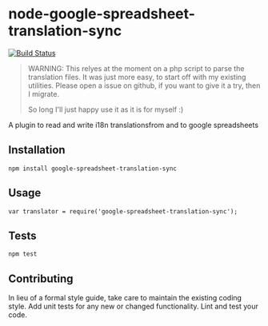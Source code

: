 # node-google-spreadsheet-translation-sync

[![Build Status](https://travis-ci.org/Andreas-Schoenefeldt/node-google-spreadsheet-translation-sync.svg?branch=master)](https://travis-ci.org/Andreas-Schoenefeldt/node-google-spreadsheet-translation-sync)

> WARNING: This relyes at the moment on a php script to parse the translation files. It was just more easy, to start off with my existing utilities. Please open a issue on github, if you want to give it a try, then I migrate.
>
> So long I'll just happy use it as it is for myself :) 

A plugin to read and write i18n translationsfrom and to google spreadsheets

## Installation

  `npm install google-spreadsheet-translation-sync`

## Usage

    var translator = require('google-spreadsheet-translation-sync');
    
  


## Tests

  `npm test`

## Contributing

In lieu of a formal style guide, take care to maintain the existing coding style. Add unit tests for any new or changed functionality. Lint and test your code.
